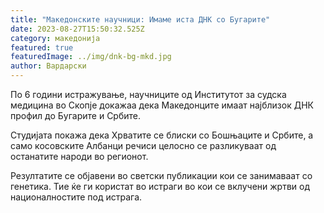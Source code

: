 ```yaml
---
title: "Македонските научници: Имаме иста ДНК со Бугарите"
date: 2023-08-27T15:50:32.525Z
category: македонија
featured: true
featuredImage: ../img/dnk-bg-mkd.jpg
author: Вардарски
---
```

По 6 години истражување, научниците од Институтот за судска медицина во Скопје докажаа дека Македонците имаат најблизок ДНК профил до Бугарите и Србите.

Студијата покажа дека Хрватите се блиски со Бошњаците и Србите, а само косовските Албанци речиси целосно се разликуваат од останатите народи во регионот.

Резултатите се објавени во светски публикации кои се занимаваат со генетика. Тие ќе ги користат во истраги во кои се вклучени жртви од националностите под истрага.